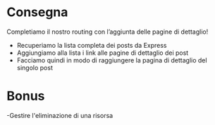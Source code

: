 # Consegna

Completiamo il nostro routing con l’aggiunta delle pagine di dettaglio!

- Recuperiamo la lista completa dei posts da Express
- Aggiungiamo alla lista i link alle pagine di dettaglio dei post
- Facciamo quindi in modo di raggiungere la pagina di dettaglio del singolo post

# Bonus

-Gestire l'eliminazione di una risorsa
